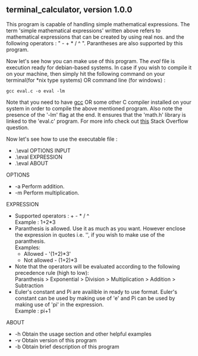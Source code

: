 terminal_calculator, version 1.0.0
----------------------------------
This program is capable of handling simple mathematical expressions. The term 'simple mathematical expressions' written above refers to mathematical expressions 
that can be created by using real nos. and the following operators : " - + * / ^ ". Parantheses are also supported by this program.

Now let's see how you can make use of this program. The *eval* file is execution ready for debian-based systems. In case if you wish to compile it on your machine, then simply hit the following command on your terminal(for \*nix type systems) OR command line (for windows) :

`gcc eval.c -o eval -lm`

Note that you need to have [gcc](https://gcc.gnu.org/) OR some other C compiler installed on your system in order to compile the above mentioned program. Also note the presence of the '-lm' flag at the end. It ensures that the 'math.h' library is linked to the 'eval.c' program. For more info check out [this](https://stackoverflow.com/questions/1033898/why-do-you-have-to-link-the-math-library-in-c) Stack Overflow question. 

Now let's see how to use the executable file :

- .\eval OPTIONS INPUT
- .\eval EXPRESSION
- .\eval ABOUT

OPTIONS

* -a    Perform addition.
* -m    Perform multiplication.
	
EXPRESSION

- Supported operators : + - \* / ^  
  Example : 1+2\*3 
- Paranthesis is allowed. Use it as much as you want. However
  enclose the expression in quotes i.e. \'\', if you wish to make use 
  of the paranthesis.  
  Examples:
  +  Allowed - '(1+2)\*3'
  +  Not allowed - (1+2)\*3
- Note that the operators will be evaluated according to the following 
  precedence rule (high to low):  
  Paranthesis > Exponential > Division > Multiplication > Addition > Subtraction
- Euler's constant and Pi are availible in ready to use format.
  Euler's constant can be used by making use of 'e' and Pi can be used by making use of 'pi' in the expression.  
  Example : pi+1
	
ABOUT

* -h	Obtain the usage section and other helpful examples
* -v	Obtain version of this program
* -b	Obtain brief description of this program
